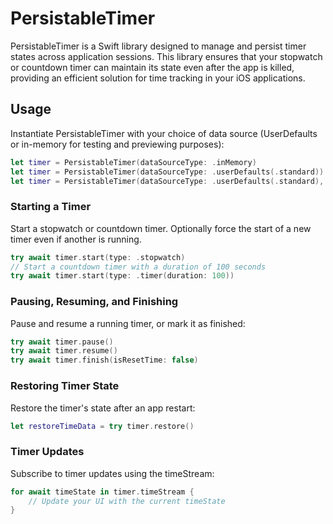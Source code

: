 # PersistableTimer
PersistableTimer is a Swift library designed to manage and persist timer states across application sessions. This library ensures that your stopwatch or countdown timer can maintain its state even after the app is killed, providing an efficient solution for time tracking in your iOS applications.

## Usage
Instantiate PersistableTimer with your choice of data source (UserDefaults or in-memory for testing and previewing purposes):
```Swift
let timer = PersistableTimer(dataSourceType: .inMemory)
let timer = PersistableTimer(dataSourceType: .userDefaults(.standard))
let timer = PersistableTimer(dataSourceType: .userDefaults(.standard), updateInterval: 0.5)
```

### Starting a Timer
Start a stopwatch or countdown timer. Optionally force the start of a new timer even if another is running.

```Swift
try await timer.start(type: .stopwatch)
// Start a countdown timer with a duration of 100 seconds
try await timer.start(type: .timer(duration: 100))
```
### Pausing, Resuming, and Finishing
Pause and resume a running timer, or mark it as finished:
```Swift
try await timer.pause()
try await timer.resume()
try await timer.finish(isResetTime: false)
```
### Restoring Timer State
Restore the timer's state after an app restart:

```Swift
let restoreTimeData = try timer.restore()
```
### Timer Updates
Subscribe to timer updates using the timeStream:
```Swift
for await timeState in timer.timeStream {
    // Update your UI with the current timeState
}
```
